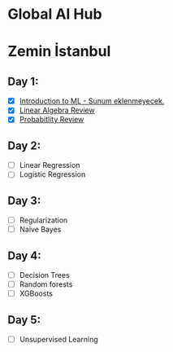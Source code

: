 # Global AI Hub

# Zemin İstanbul

## Day 1:
- [x] [Introduction to ML - Sunum eklenmeyecek.]()
- [x] [Linear Algebra Review](https://github.com/cobanov/zemin_istanbul/blob/master/Linear_Algebra.ipynb)
- [x] [Probabitlity Review](https://github.com/cobanov/zemin_istanbul/blob/master/Probability_Review.ipynb)
	
## Day 2:
- [ ] Linear Regression 
- [ ] Logistic Regression
	
## Day 3:
- [ ]  Regularization
- [ ]  Naive Bayes
	
## Day 4:
- [ ]  Decision Trees
- [ ]  Random forests
- [ ]  XGBoosts

## Day 5:
- [ ]  Unsupervised Learning
